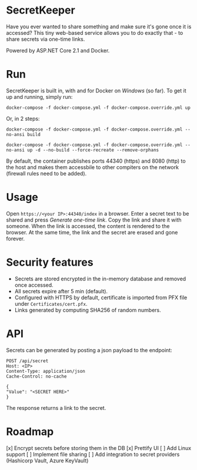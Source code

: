 # SecretKeeper
Have you ever wanted to share something and make sure it's gone once it is accessed? This tiny web-based service allows you to do exactly that - to share secrets via one-time links.

Powered by ASP.NET Core 2.1 and Docker.

# Run
SecretKeeper is built in, with and for Docker on *Windows* (so far). To get it up and running, simply run:

```
docker-compose -f docker-compose.yml -f docker-compose.override.yml up
```

Or, in 2 steps:

```
docker-compose -f docker-compose.yml -f docker-compose.override.yml --no-ansi build

docker-compose -f docker-compose.yml -f docker-compose.override.yml --no-ansi up -d --no-build --force-recreate --remove-orphans
```

By default, the container publishes ports 44340 (https) and 8080 (http) to the host and makes them accessbile to other compiters on the network (firewall rules need to be added).

# Usage
Open `https://<your IP>:44340/index` in a browser. Enter a secret text to be shared and press *Generate one-time link*. Copy the link and share it with someone. When the link is accessed, the content is rendered to the browser. At the same time, the link and the secret are erased and gone forever.

# Security features
- Secrets are stored encrypted in the in-memory database and removed once accessed.
- All secrets expire after 5 min (default).
- Configured with HTTPS by default, certificate is imported from PFX file under `Certificates/cert.pfx`.
- Links generated by computing SHA256 of random numbers.

# API
Secrets can be generated by posting a json payload to the endpoint: 
```
POST /api/secret 
Host: <IP>
Content-Type: application/json
Cache-Control: no-cache

{
"Value": "<SECRET HERE>"
}
```

The response returns a link to the secret.

# Roadmap
[x] Encrypt secrets before storing them in the DB
[x] Prettify UI
[ ] Add Linux support
[ ] Implement file sharing
[ ] Add integration to secret providers (Hashicorp Vault, Azure KeyVault)
